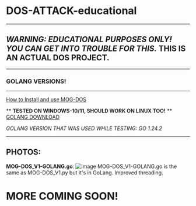 # DOS-ATTACK-educational
---
## _WARNING: EDUCATIONAL PURPOSES ONLY! YOU CAN GET INTO TROUBLE FOR THIS._ THIS IS AN ACTUAL DOS PROJECT.
---
### GOLANG VERSIONS!
--- 

[How to Install and use MOG-DOS](https://github.com/MOG-Developing/DOS-ATTACK-educational/blob/main/HowToInstall.md)

** __TESTED ON WINDOWS-10/11, SHOULD WORK ON LINUX TOO!__ **
[GOLANG DOWNLOAD](https://go.dev/doc/install)

*GOLANG VERSION THAT WAS USED WHILE TESTING: GO 1.24.2*

---

## PHOTOS:

**MOG-DOS_V1-GOLANG.go**: ![image](https://github.com/user-attachments/assets/7cf494d5-a83d-4667-9b17-9aeb0aa9ffa7)
MOG-DOS_V1-GOLANG.go is the same as MOG-DOS_V1.py but it's in GoLang. Improved threading.

# MORE COMING SOON!
